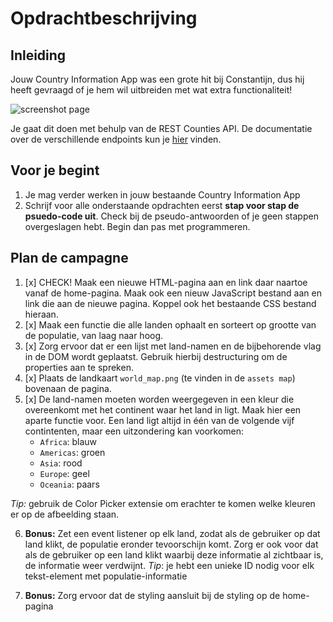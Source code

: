 # Opdrachtbeschrijving

## Inleiding
Jouw Country Information App was een grote hit bij Constantijn, dus hij heeft gevraagd of je hem wil
uitbreiden met wat extra functionaliteit!

![screenshot page](assets/screenshot.png)

Je gaat dit doen met behulp van de REST Counties API. De documentatie over de verschillende endpoints
kun je [hier](https://restcountries.eu/#api-endpoints-all) vinden. 

## Voor je begint
1. Je mag verder werken in jouw bestaande Country Information App
2. Schrijf voor alle onderstaande opdrachten eerst **stap voor stap de psuedo-code uit**. 
Check bij de pseudo-antwoorden of je geen stappen overgeslagen hebt. Begin dan pas met programmeren.

## Plan de campagne
1. [x] CHECK! Maak een nieuwe HTML-pagina aan en link daar naartoe vanaf de home-pagina. Maak ook een nieuw JavaScript 
bestand aan en link die aan de nieuwe pagina. Koppel ook het bestaande CSS bestand hieraan.
2. [x] Maak een functie die alle landen ophaalt en sorteert op grootte van de populatie, van laag naar hoog.
3. [x] Zorg ervoor dat er een lijst met land-namen en de bijbehorende vlag in de DOM wordt geplaatst. Gebruik 
hierbij destructuring om de properties aan te spreken.
4. [x] Plaats de landkaart `world_map.png` (te vinden in de `assets map`) bovenaan de pagina. 
5. [x] De land-namen moeten worden weergegeven in een kleur die overeenkomt met het continent waar het land in ligt.
Maak hier een aparte functie voor. Een land ligt altijd in één van de volgende vijf contintenten, 
maar een uitzondering kan voorkomen: 
    * `Africa`: blauw
    * `Americas`: groen
    * `Asia`: rood
    * `Europe`: geel
    * `Oceania`: paars

_Tip:_ gebruik de Color Picker extensie om erachter te komen welke kleuren er op de afbeelding staan.

6. **Bonus:** Zet een event listener op elk land, zodat als de gebruiker op dat land klikt, de populatie eronder tevoorschijn komt. 
Zorg er ook voor dat als de gebruiker op een land klikt waarbij deze informatie al zichtbaar is, de informatie weer verdwijnt.
_Tip_: je hebt een unieke ID nodig voor elk tekst-element met populatie-informatie

7. **Bonus:** Zorg ervoor dat de styling aansluit bij de styling op de home-pagina
